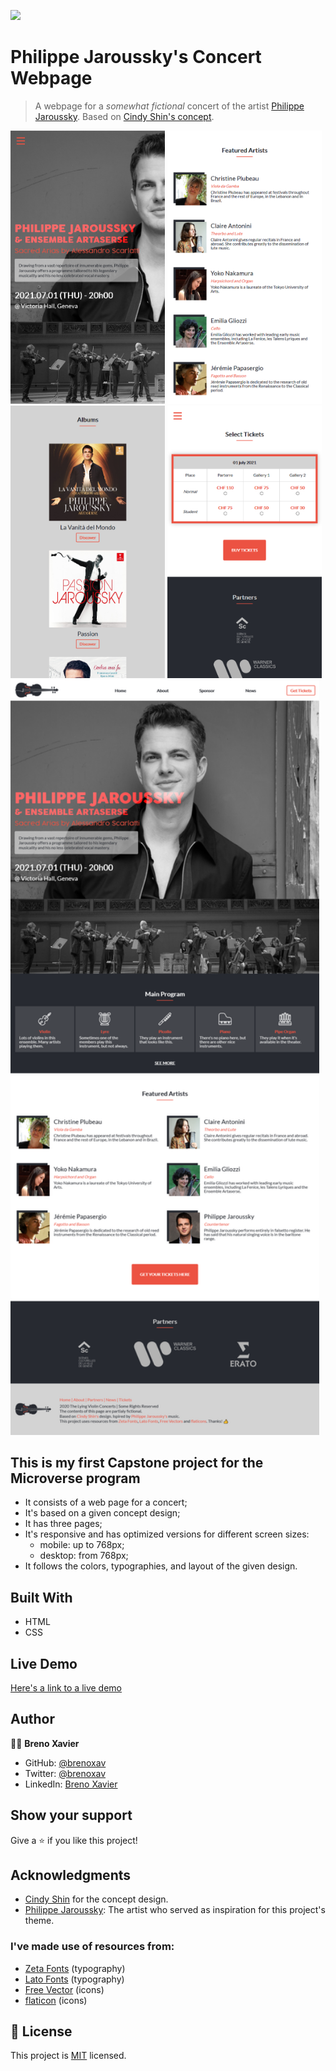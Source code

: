 ![](https://img.shields.io/badge/Microverse-blueviolet)

# Philippe Jaroussky's Concert Webpage

> A webpage for a *somewhat fictional* concert of the artist [Philippe Jaroussky](http://www.philippejaroussky.fr/). Based on [Cindy Shin's concept](https://www.behance.net/gallery/29845175/CC-Global-Summit-2015).

<img src="./images/screenshot-mobile-1.png" width="49%"> <img src="./images/screenshot-mobile-2.png" width="49%">
<img src="./images/screenshot-mobile-3.png" width="49%"> <img src="./images/screenshot-mobile-4.png" width="49%">
<img src="./images/screenshot-full-1.png" width="98%">


## This is my first Capstone project for the Microverse program
- It consists of a web page for a concert;
- It's based on a given concept design;
- It has three pages;
- It's responsive and has optimized versions for different screen sizes:
    - mobile: up to 768px;
    - desktop: from 768px;
- It follows the colors, typographies, and layout of the given design.

## Built With

- HTML
- CSS

## Live Demo

[Here's a link to a live demo](https://brenoxav.github.io/philippe-jaroussky-concert/)

## Author

👨‍💻 **Breno Xavier**

- GitHub: [@brenoxav](https://github.com/brenoxav)
- Twitter: [@brenoxav](https://twitter.com/brenoxav)
- LinkedIn: [Breno Xavier](https://linkedin.com/in/brenoxav)

## Show your support

Give a ⭐️ if you like this project!

## Acknowledgments

- [Cindy Shin](https://www.behance.net/adagio07) for the concept design.
- [Philippe Jaroussky](http://www.philippejaroussky.fr/): The artist who served as inspiration for this project's theme.

### I've made use of resources from:

- [Zeta Fonts](http://www.zetafonts.com/cocogoose) (typography)
- [Lato Fonts](https://www.latofonts.com/) (typography)
- [Free Vector](https://www.freevector.com/) (icons)
- [flaticon](https://www.flaticon.com/) (icons)

## 📝 License

This project is [MIT](LICENSE) licensed.

